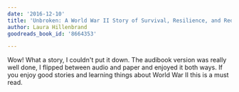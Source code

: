 ```yaml
---
date: '2016-12-10'
title: 'Unbroken: A World War II Story of Survival, Resilience, and Redemption'
author: Laura Hillenbrand
goodreads_book_id: '8664353'

---
```

Wow! What a story, I couldn't put it down. The audibook version was really well done, I flipped between audio and paper and enjoyed it both ways. If you enjoy good stories and learning things about World War II this is a must read.
